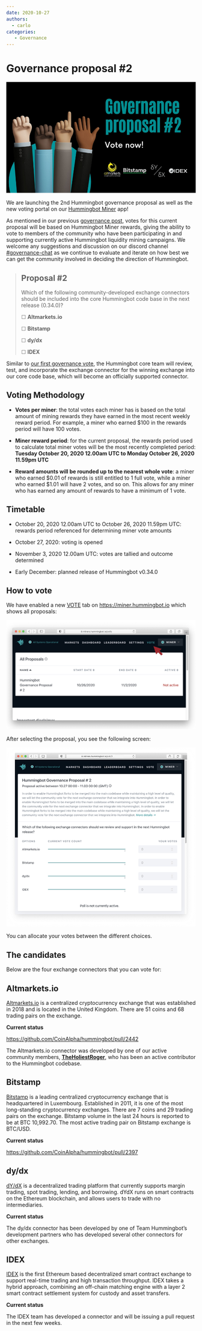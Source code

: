 ```yaml
---
date: 2020-10-27
authors:
  - carlo
categories:
   - Governance
---
```


# Governance proposal #2

![cover](governance-proposal2.png)

We are launching the 2nd Hummingbot governance proposal as well as the new voting portal on our [Hummingbot Miner](https://miner.hummingbot.io) app!

As mentioned in our previous [governance post](../2020-09-governance-proposal-1/index.md), votes for this current proposal will be based on Hummingbot Miner rewards, giving the ability to vote to members of the community who have been participating in and supporting currently active Hummingbot liquidity mining campaigns.  We welcome any suggestions and discussion on our discord channel [#governance-chat](https://discord.hummingbot.io) as we continue to evaluate and iterate on how best we can get the community involved in deciding the direction of Hummingbot.

<!-- more -->

> ## Proposal #2
 > Which of the following community-developed exchange connectors should be included into the core Hummingbot code base in the next release (0.34.0)?
 >   
 > ☐ **Altmarkets.io**
 >
 > ☐ **Bitstamp**
 >  
 > ☐ **dy/dx**
 >  
 > ☐ **IDEX**

Similar to [our first governance vote](https://www.reddit.com/r/Hummingbot/comments/ig3d3e/launching_hummingbot_connector_governance_the/), the Hummingbot core team will review, test, and incorporate the exchange connector for the winning exchange into our core code base, which will become an officially supported connector. 


## Voting Methodology

- **Votes per miner**: the total votes each miner has is based on the total amount of mining rewards they have earned in the most recent weekly reward period. For example, a miner who earned $100 in the rewards period will have 100 votes.

- **Miner reward period**: for the current proposal, the rewards period used to calculate total miner votes will be the most recently completed period: **Tuesday October 20, 2020 12.00am UTC to Monday October 26, 2020 11.59pm UTC**

- **Reward amounts will be rounded up to the nearest whole vote**: a miner who earned $0.01 of rewards is still entitled to 1 full vote, while a miner who earned $1.01 will have 2 votes, and so on. This allows for any miner who has earned any amount of rewards to have a minimum of 1 vote.  

## Timetable

- October 20, 2020 12.00am UTC to October 26, 2020 11.59pm UTC: rewards period referenced for determining miner vote amounts

- October 27, 2020: voting is opened

- November 3, 2020 12.00am UTC: votes are tallied and outcome determined

- Early December: planned release of Hummingbot v0.34.0

## How to vote

We have enabled a new [VOTE](https://miner.hummingbot.io/polls) tab on https://miner.hummingbot.io which shows all proposals:

![](./image2.png)

After selecting the proposal, you see the following screen:

![](./image3.png)

You can allocate your votes between the different choices.

## The candidates

Below are the four exchange connectors that you can vote for:

## Altmarkets.io

[Altmarkets.io](https://altmarkets.io/) is a centralized cryptocurrency exchange that was established in 2018 and is located in the United Kingdom. There are 51 coins and 68 trading pairs on the exchange.

**Current status**

https://github.com/CoinAlpha/hummingbot/pull/2442

The Altmarkets.io connector was developed by one of our active community members, **[TheHoliestRoger](https://github.com/TheHolyRoger)**, who has been an active contributor to the Hummingbot codebase.

## Bitstamp

[Bitstamp](https://www.bitstamp.net/) is a leading centralized cryptocurrency exchange that is headquartered in Luxembourg.  Established in 2011, it is one of the most long-standing cryptocurrency exchanges.  There are 7 coins and 29 trading pairs on the exchange. Bitstamp volume in the last 24 hours is reported to be at BTC 10,992.70. The most active trading pair on Bitstamp exchange is BTC/USD.

**Current status**

https://github.com/CoinAlpha/hummingbot/pull/2397

## dy/dx

[dY/dX](https://dydx.exchange/) is a decentralized trading platform that currently supports margin trading, spot trading, lending, and borrowing. dYdX runs on smart contracts on the Ethereum blockchain, and allows users to trade with no intermediaries.

**Current status**

The dy/dx connector has been developed by one of Team Hummingbot’s development partners who has developed several other connectors for other exchanges.

## IDEX

[IDEX](https://idex.io/) is the first Ethereum based decentralized smart contract exchange to support real-time trading and high transaction throughput.  IDEX takes a hybrid approach, combining an off-chain matching engine with a layer 2 smart contract settlement system for custody and asset transfers.

**Current status**

The IDEX team has developed a connector and will be issuing a pull request in the next few weeks.